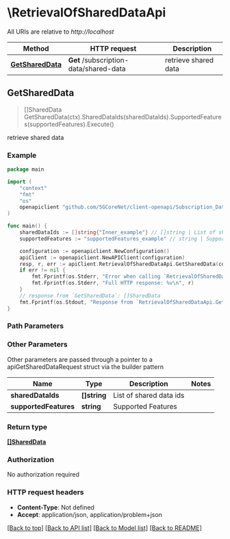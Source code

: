# \RetrievalOfSharedDataApi

All URIs are relative to *http://localhost*

Method | HTTP request | Description
------------- | ------------- | -------------
[**GetSharedData**](RetrievalOfSharedDataApi.md#GetSharedData) | **Get** /subscription-data/shared-data | retrieve shared data



## GetSharedData

> []SharedData GetSharedData(ctx).SharedDataIds(sharedDataIds).SupportedFeatures(supportedFeatures).Execute()

retrieve shared data

### Example

```go
package main

import (
    "context"
    "fmt"
    "os"
    openapiclient "github.com/5GCoreNet/client-openapi/Subscription_Data"
)

func main() {
    sharedDataIds := []string{"Inner_example"} // []string | List of shared data ids
    supportedFeatures := "supportedFeatures_example" // string | Supported Features (optional)

    configuration := openapiclient.NewConfiguration()
    apiClient := openapiclient.NewAPIClient(configuration)
    resp, r, err := apiClient.RetrievalOfSharedDataApi.GetSharedData(context.Background()).SharedDataIds(sharedDataIds).SupportedFeatures(supportedFeatures).Execute()
    if err != nil {
        fmt.Fprintf(os.Stderr, "Error when calling `RetrievalOfSharedDataApi.GetSharedData``: %v\n", err)
        fmt.Fprintf(os.Stderr, "Full HTTP response: %v\n", r)
    }
    // response from `GetSharedData`: []SharedData
    fmt.Fprintf(os.Stdout, "Response from `RetrievalOfSharedDataApi.GetSharedData`: %v\n", resp)
}
```

### Path Parameters



### Other Parameters

Other parameters are passed through a pointer to a apiGetSharedDataRequest struct via the builder pattern


Name | Type | Description  | Notes
------------- | ------------- | ------------- | -------------
 **sharedDataIds** | **[]string** | List of shared data ids | 
 **supportedFeatures** | **string** | Supported Features | 

### Return type

[**[]SharedData**](SharedData.md)

### Authorization

No authorization required

### HTTP request headers

- **Content-Type**: Not defined
- **Accept**: application/json, application/problem+json

[[Back to top]](#) [[Back to API list]](../README.md#documentation-for-api-endpoints)
[[Back to Model list]](../README.md#documentation-for-models)
[[Back to README]](../README.md)

